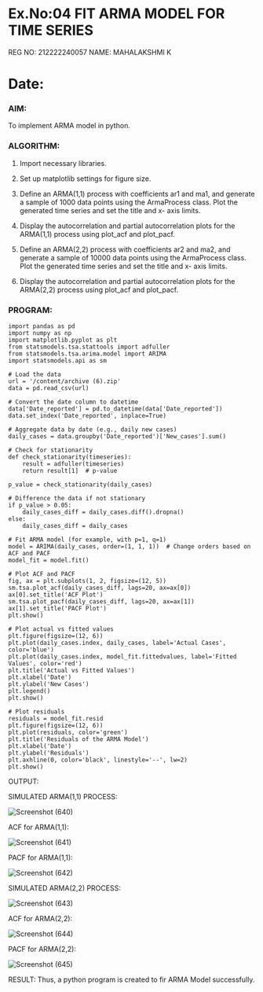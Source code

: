 # Ex.No:04   FIT ARMA MODEL FOR TIME SERIES

REG NO: 212222240057
NAME: MAHALAKSHMI K
# Date: 



### AIM:

To implement ARMA model in python.

### ALGORITHM:

1. Import necessary libraries.

2. Set up matplotlib settings for figure size.

3. Define an ARMA(1,1) process with coefficients ar1 and ma1, and generate a sample of 1000
data points using the ArmaProcess class. Plot the generated time series and set the title and x-
axis limits.

4. Display the autocorrelation and partial autocorrelation plots for the ARMA(1,1) process using
plot_acf and plot_pacf.

5. Define an ARMA(2,2) process with coefficients ar2 and ma2, and generate a sample of 10000
data points using the ArmaProcess class. Plot the generated time series and set the title and x-
axis limits.

6. Display the autocorrelation and partial autocorrelation plots for the ARMA(2,2) process using
plot_acf and plot_pacf.

### PROGRAM:
```
import pandas as pd
import numpy as np
import matplotlib.pyplot as plt
from statsmodels.tsa.stattools import adfuller
from statsmodels.tsa.arima.model import ARIMA
import statsmodels.api as sm

# Load the data
url = '/content/archive (6).zip'
data = pd.read_csv(url)

# Convert the date column to datetime
data['Date_reported'] = pd.to_datetime(data['Date_reported'])
data.set_index('Date_reported', inplace=True)

# Aggregate data by date (e.g., daily new cases)
daily_cases = data.groupby('Date_reported')['New_cases'].sum()

# Check for stationarity
def check_stationarity(timeseries):
    result = adfuller(timeseries)
    return result[1]  # p-value

p_value = check_stationarity(daily_cases)

# Difference the data if not stationary
if p_value > 0.05:
    daily_cases_diff = daily_cases.diff().dropna()
else:
    daily_cases_diff = daily_cases

# Fit ARMA model (for example, with p=1, q=1)
model = ARIMA(daily_cases, order=(1, 1, 1))  # Change orders based on ACF and PACF
model_fit = model.fit()

# Plot ACF and PACF
fig, ax = plt.subplots(1, 2, figsize=(12, 5))
sm.tsa.plot_acf(daily_cases_diff, lags=20, ax=ax[0])
ax[0].set_title('ACF Plot')
sm.tsa.plot_pacf(daily_cases_diff, lags=20, ax=ax[1])
ax[1].set_title('PACF Plot')
plt.show()

# Plot actual vs fitted values
plt.figure(figsize=(12, 6))
plt.plot(daily_cases.index, daily_cases, label='Actual Cases', color='blue')
plt.plot(daily_cases.index, model_fit.fittedvalues, label='Fitted Values', color='red')
plt.title('Actual vs Fitted Values')
plt.xlabel('Date')
plt.ylabel('New Cases')
plt.legend()
plt.show()

# Plot residuals
residuals = model_fit.resid
plt.figure(figsize=(12, 6))
plt.plot(residuals, color='green')
plt.title('Residuals of the ARMA Model')
plt.xlabel('Date')
plt.ylabel('Residuals')
plt.axhline(0, color='black', linestyle='--', lw=2)
plt.show()
```
OUTPUT:

SIMULATED ARMA(1,1) PROCESS:

![Screenshot (640)](https://github.com/user-attachments/assets/6b88c12b-5195-4483-b17c-6fbccde7d6b8)

ACF for ARMA(1,1):

![Screenshot (641)](https://github.com/user-attachments/assets/d5e658ce-071a-4b3c-a38d-50033f762c5c)

PACF for ARMA(1,1):

![Screenshot (642)](https://github.com/user-attachments/assets/17174ab9-a257-4ed6-8da9-2e31e2ce3e5a)

SIMULATED ARMA(2,2) PROCESS:

![Screenshot (643)](https://github.com/user-attachments/assets/9c8e8db5-8dec-4236-9ce9-38bf7f691600)

ACF for ARMA(2,2):

![Screenshot (644)](https://github.com/user-attachments/assets/862efe80-f5b7-43f7-9e3f-3ca1115c1c8c)

PACF for ARMA(2,2):

![Screenshot (645)](https://github.com/user-attachments/assets/877b36b4-27b9-476d-a01f-e37ea0a201ab)

RESULT:
Thus, a python program is created to fir ARMA Model successfully.
